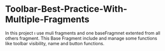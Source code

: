 # Toolbar-Best-Practice-With-Multiple-Fragments

In this project ı use muli fragments and one baseFragmnet extented from all others fragment.
This Base Fragment include and manage some functions like toolbar visibility, name and button functions.

